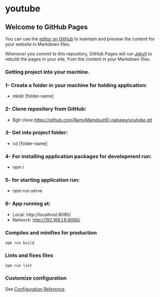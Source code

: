 
# youtube

## Welcome to GitHub Pages

You can use the [editor on GitHub](https://github.com/RamyMamdouhEl-nabawy/youtube/edit/gh-pages/index.md) to maintain and preview the content for your website in Markdown files.

Whenever you commit to this repository, GitHub Pages will run [Jekyll](https://jekyllrb.com/) to rebuild the pages in your site, from the content in your Markdown files.

### Getting project into your machine.

### 1- Create a folder in your machine for holding application:
- mkdir [folder-name]


### 2- Clone repository from GitHub:
- $git clone https://github.com/RamyMamdouhEl-nabawy/youtube.git


### 3- Get into project folder:
- cd [folder-name]


### 4- For installing application packages for development run:
- npm i 


### 5- for starting application run:
- npm run serve


### 6- App running at:
- Local:   http://localhost:8080/
- Network: http://192.168.1.6:8080/


### Compiles and minifies for production
```
npm run build
```

### Lints and fixes files
```
npm run lint
```

### Customize configuration
See [Configuration Reference](https://cli.vuejs.org/config/).
